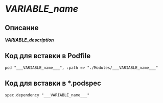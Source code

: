 # ___VARIABLE_name___
## Описание
___VARIABLE_description___

## Код для вставки в Podfile
```
pod "___VARIABLE_name___", :path => "./Modules/___VARIABLE_name___"
```

## Код для вставки в  *.podspec
```
spec.dependency "___VARIABLE_name___"
```
